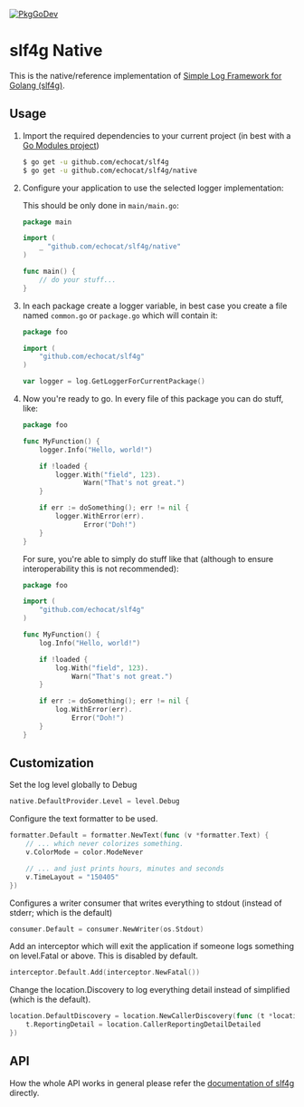 [![PkgGoDev](https://pkg.go.dev/badge/github.com/echocat/slf4g/native)](https://pkg.go.dev/github.com/echocat/slf4g/native)

# slf4g Native

This is the native/reference implementation of [Simple Log Framework for Golang (slf4g)](..).

## Usage

1. Import the required dependencies to your current project (in best with a [Go Modules project](https://blog.golang.org/using-go-modules))
    ```bash
    $ go get -u github.com/echocat/slf4g
    $ go get -u github.com/echocat/slf4g/native
    ```
2. Configure your application to use the selected logger implementation:

   This should be only done in `main/main.go`:

    ```go
    package main
   
    import (
    	_ "github.com/echocat/slf4g/native"
    )
   
    func main() {
    	// do your stuff...
    }
    ```

3. In each package create a logger variable, in best case you create a file named `common.go` or `package.go` which will contain it:

    ```go
    package foo
   
    import (
    	"github.com/echocat/slf4g"
    )
   
    var logger = log.GetLoggerForCurrentPackage()
    ```

4. Now you're ready to go. In every file of this package you can do stuff, like:

    ```go
    package foo
   
    func MyFunction() {
    	logger.Info("Hello, world!")

    	if !loaded {
    		logger.With("field", 123).
    		       Warn("That's not great.")
    	}

    	if err := doSomething(); err != nil {
    		logger.WithError(err).
    		       Error("Doh!")
    	}
    }
    ```

   For sure, you're able to simply do stuff like that (although to ensure interoperability this is not recommended):

    ```go
    package foo
    
    import (
    	"github.com/echocat/slf4g"
    )
    
    func MyFunction() {
    	log.Info("Hello, world!")
    
    	if !loaded {
    		log.With("field", 123).
    		    Warn("That's not great.")
    	}

    	if err := doSomething(); err != nil {
    		log.WithError(err).
    		    Error("Doh!")
    	}
    }
    ```

## Customization

Set the log level globally to Debug

```go
native.DefaultProvider.Level = level.Debug
```

Configure the text formatter to be used.

```go
formatter.Default = formatter.NewText(func (v *formatter.Text) {
	// ... which never colorizes something.
	v.ColorMode = color.ModeNever

	// ... and just prints hours, minutes and seconds
	v.TimeLayout = "150405"
})
```

Configures a writer consumer that writes everything to stdout (instead of stderr; which is the default)

```go
consumer.Default = consumer.NewWriter(os.Stdout)
```

Add an interceptor which will exit the application if someone logs something on level.Fatal or above. This is disabled by default.

```go
interceptor.Default.Add(interceptor.NewFatal())
```

Change the location.Discovery to log everything detail instead of simplified (which is the default).

```go
location.DefaultDiscovery = location.NewCallerDiscovery(func (t *location.CallerDiscovery) {
	t.ReportingDetail = location.CallerReportingDetailDetailed
})
```

## API

How the whole API works in general please refer the [documentation of slf4g](..) directly.
